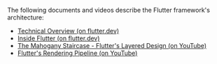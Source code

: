 The following documents and videos describe the Flutter framework's architecture:

* [Technical Overview (on flutter.dev)](https://flutter.dev/docs/resources/technical-overview)
* [Inside Flutter (on flutter.dev)](https://flutter.dev/docs/resources/inside-flutter)
* [The Mahogany Staircase - Flutter's Layered Design (on YouTube)](https://www.youtube.com/watch?v=dkyY9WCGMi0)
* [Flutter's Rendering Pipeline (on YouTube)](https://www.youtube.com/watch?v=UUfXWzp0-DU)
